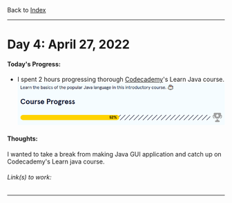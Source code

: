 Back to [Index](../README.md)
____
# Day 4: April 27, 2022
#### Today's Progress:
- I spent 2 hours progressing thorough [Codecademy](https://www.codecademy.com/learn/learn-java)'s Learn Java course. 
![JavaProgress52.png](../Attachments-DOC/JavaProgress52.png)


#### Thoughts:
I wanted to take a break from making Java GUI application and catch up on Codecademy's Learn java course.

###### Link(s) to work:

___
